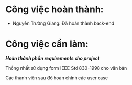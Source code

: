 # Công việc hoàn thành:
* Nguyễn Trường Giang: Đã hoàn thành back-end

# Công việc cần làm:

**_Hoàn thành phần requirements cho project_**

Thống nhất sử dụng form IEEE Std 830-1998 cho văn bản

Các thành viên sau đó hoàn chỉnh các user case
